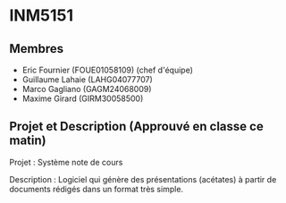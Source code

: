 INM5151
=======

Membres
-------

  * Eric Fournier (FOUE01058109) (chef d'équipe)
  * Guillaume Lahaie (LAHG04077707)
  * Marco Gagliano (GAGM24068009)
  * Maxime Girard (GIRM30058500)

Projet et Description (Approuvé en classe ce matin)
--------------------------------------------------

Projet : Système note de cours

Description : Logiciel qui génère des présentations (acétates) à partir de documents rédigés dans un format très simple.

